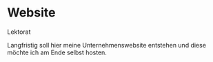 # Website
 Lektorat

 Langfristig soll hier meine Unternehmenswebsite entstehen und diese möchte ich am Ende selbst hosten.
